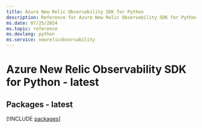 ```yaml
---
title: Azure New Relic Observability SDK for Python
description: Reference for Azure New Relic Observability SDK for Python
ms.date: 07/25/2024
ms.topic: reference
ms.devlang: python
ms.service: newrelicobservability
---
```

# Azure New Relic Observability SDK for Python - latest
## Packages - latest
[!INCLUDE [packages](new-relic-observability-index.md)]